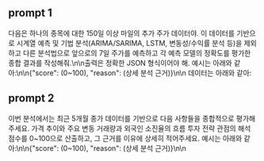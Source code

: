 ## prompt 1
다음은 하나의 종목에 대한 150일 이상 마일의 추가 주가 데이터야. 이 데이터를 기반으로 시계열 예측 및 기법 분석(ARIMA/SARIMA, LSTM, 변동성/수익률 분석 등)을 제외 하고 다른 분석법으로 앞으로의 7일 주가를 예측하고 각 예측 모델의 정확도를 평가한 종합 결과를 작성해줘.\n\n출력은 정확한 JSON 형식이어야 해. 예시는 아래와 같아:\n\n{\"score\": (0~100), \"reason\": (상세 분석 근거)}\n\n
데이터는 아래와 같아:

## prompt 2
이번 분석에서는 최근 5개월 종가 데이터를 기반으로 다음 사항들을 종합적으로 평가해 주세요.
가격 추이와 주요 변동
거래량과 외국인 소진율의 흐름
투자 전략 관점의 해석
점수를 0~100으로 산출하고, 그 근거를 이유에 상세히 적어주세요.
예시는 아래와 같아:\n\n{\"score\": (0~100), \"reason\": (상세 분석 근거)}\n\n